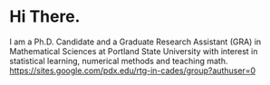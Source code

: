# Hi There.
I am a Ph.D. Candidate and a Graduate Research Assistant (GRA) in Mathematical Sciences at Portland State University with interest in statistical learning, numerical methods and teaching math.
https://sites.google.com/pdx.edu/rtg-in-cades/group?authuser=0
